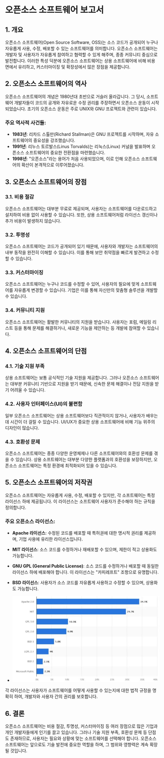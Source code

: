 # 오픈소스 소프트웨어 보고서

## 1. 개요

오픈소스 소프트웨어(Open Source Software, OSS)는 소스 코드가 공개되어 누구나 자유롭게 사용, 수정, 배포할 수 있는 소프트웨어를 의미합니다. 오픈소스 소프트웨어는 개발자 및 사용자가 자유롭게 참여하고 협력할 수 있게 해주며, 종종 커뮤니티 중심으로 발전합니다. 이러한 특성 덕분에 오픈소스 소프트웨어는 상용 소프트웨어에 비해 비용 면에서 유리하고, 커스터마이징 및 확장성에서 많은 장점을 제공합니다.

## 2. 오픈소스 소프트웨어의 역사

오픈소스 소프트웨어의 개념은 1980년대 초반으로 거슬러 올라갑니다. 그 당시, 소프트웨어 개발자들이 코드의 공개와 자유로운 수정 권리를 주장하면서 오픈소스 운동이 시작되었습니다. 초기의 오픈소스 운동은 주로 UNIX와 GNU 프로젝트와 관련이 있습니다.

### 주요 역사적 사건들:
- **1983년**: 리차드 스톨만(Richard Stallman)은 GNU 프로젝트를 시작하며, 자유 소프트웨어의 중요성을 강조했습니다.
- **1991년**: 리누스 토르발스(Linus Torvalds)는 리눅스(Linux) 커널을 발표하며 오픈소스 소프트웨어의 중요한 전환점을 마련했습니다.
- **1998년**: "오픈소스"라는 용어가 처음 사용되었으며, 이로 인해 오픈소스 소프트웨어의 확산이 본격적으로 이루어졌습니다.

## 3. 오픈소스 소프트웨어의 장점


### 3.1. 비용 절감
오픈소스 소프트웨어는 대부분 무료로 제공되며, 사용자는 소프트웨어를 다운로드하고 설치하여 비용 없이 사용할 수 있습니다. 또한, 상용 소프트웨어처럼 라이선스 갱신이나 추가 비용이 발생하지 않습니다.

### 3.2. 투명성
오픈소스 소프트웨어는 코드가 공개되어 있기 때문에, 사용자와 개발자는 소프트웨어의 내부 동작을 완전히 이해할 수 있습니다. 이를 통해 보안 취약점을 빠르게 발견하고 수정할 수 있습니다.

### 3.3. 커스터마이징
오픈소스 소프트웨어는 누구나 코드를 수정할 수 있어, 사용자의 필요에 맞게 소프트웨어를 자유롭게 변경할 수 있습니다. 기업은 이를 통해 자신만의 맞춤형 솔루션을 개발할 수 있습니다.

### 3.4. 커뮤니티 지원
오픈소스 소프트웨어는 활발한 커뮤니티의 지원을 받습니다. 사용자는 포럼, 메일링 리스트 등을 통해 문제를 해결하거나, 새로운 기능을 제안하는 등 개발에 참여할 수 있습니다.

## 4. 오픈소스 소프트웨어의 단점


### 4.1. 기술 지원 부족
상용 소프트웨어는 보통 공식적인 기술 지원을 제공합니다. 그러나 오픈소스 소프트웨어는 대부분 커뮤니티 기반으로 지원을 받기 때문에, 신속한 문제 해결이나 전담 지원을 받기 어려울 수 있습니다.

### 4.2. 사용자 인터페이스(UI)의 불편함
일부 오픈소스 소프트웨어는 상용 소프트웨어보다 직관적이지 않거나, 사용자가 배우는 데 시간이 더 걸릴 수 있습니다. UI/UX가 중요한 상용 소프트웨어에 비해 기능 위주의 디자인이 많습니다.

### 4.3. 호환성 문제
오픈소스 소프트웨어는 종종 다양한 운영체제나 다른 소프트웨어와의 호환성 문제를 겪을 수 있습니다. 상용 소프트웨어는 대부분 다양한 플랫폼과의 호환성을 보장하지만, 오픈소스 소프트웨어는 특정 환경에 최적화되어 있을 수 있습니다.

## 5. 오픈소스 소프트웨어의 저작권

오픈소스 소프트웨어는 자유롭게 사용, 수정, 배포할 수 있지만, 각 소프트웨어는 특정 라이선스 하에 제공됩니다. 이 라이선스는 소프트웨어 사용자가 준수해야 하는 규칙을 정의합니다.

### 주요 오픈소스 라이선스:
- **Apache 라이선스**: 수정된 코드를 배포할 때 특허권에 대한 명시적 권리를 제공하며, 기업 사용에 유리한 라이선스입니다.
- **MIT 라이선스**: 소스 코드를 수정하거나 재배포할 수 있으며, 제한이 적고 상용화도 가능합니다.
- **GNU GPL (General Public License)**: 소스 코드를 수정하거나 배포할 때 동일한 라이선스 하에 배포해야 합니다. 이 라이선스는 "카피레프트" 조항으로 유명합니다.
- **BSD 라이선스**: 사용자가 소스 코드를 자유롭게 사용하고 수정할 수 있으며, 상용화도 가능합니다.

- ![Image](data.JPG)

  
각 라이선스는 사용자가 소프트웨어를 어떻게 사용할 수 있는지에 대한 법적 규정을 명확히 하여, 개발자와 사용자 간의 권리를 보호합니다.

## 6. 결론

오픈소스 소프트웨어는 비용 절감, 투명성, 커스터마이징 등 여러 장점으로 많은 기업과 개인 개발자들에게 인기를 끌고 있습니다. 그러나 기술 지원 부족, 호환성 문제 등 단점도 존재하므로, 사용자는 필요와 상황에 맞는 소프트웨어를 선택해야 합니다. 오픈소스 소프트웨어는 앞으로도 기술 발전에 중요한 역할을 하며, 그 범위와 영향력은 계속 확장될 것입니다.



